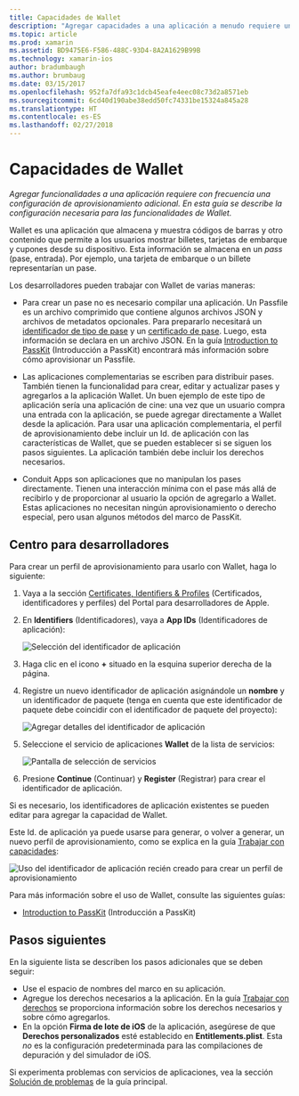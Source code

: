 ```yaml
---
title: Capacidades de Wallet
description: "Agregar capacidades a una aplicación a menudo requiere una configuración de aprovisionamiento adicional. En esta guía se describe la configuración necesaria para las capacidades de Wallet."
ms.topic: article
ms.prod: xamarin
ms.assetid: BD9475E6-F586-488C-93D4-8A2A1629B99B
ms.technology: xamarin-ios
author: bradumbaugh
ms.author: brumbaug
ms.date: 03/15/2017
ms.openlocfilehash: 952fa7dfa93c1dcb45eafe4eec08c73d2a8571eb
ms.sourcegitcommit: 6cd40d190abe38edd50fc74331be15324a845a28
ms.translationtype: HT
ms.contentlocale: es-ES
ms.lasthandoff: 02/27/2018
---
```

# <a name="wallet-capabilities"></a>Capacidades de Wallet

_Agregar funcionalidades a una aplicación requiere con frecuencia una configuración de aprovisionamiento adicional. En esta guía se describe la configuración necesaria para las funcionalidades de Wallet._

Wallet es una aplicación que almacena y muestra códigos de barras y otro contenido que permite a los usuarios mostrar billetes, tarjetas de embarque y cupones desde su dispositivo. Esta información se almacena en un _pass_ (pase, entrada). Por ejemplo, una tarjeta de embarque o un billete representarían un pase. 

Los desarrolladores pueden trabajar con Wallet de varias maneras:

*   Para crear un pase no es necesario compilar una aplicación. Un Passfile es un archivo comprimido que contiene algunos archivos JSON y archivos de metadatos opcionales. Para prepararlo necesitará un [identificador de tipo de pase](~/ios/platform/passkit.md) y un [certificado de pase](~/ios/platform/passkit.md). Luego, esta información se declara en un archivo JSON. En la guía [Introduction to PassKit](~/ios/platform/passkit.md) (Introducción a PassKit) encontrará más información sobre cómo aprovisionar un Passfile.

*   Las aplicaciones complementarias se escriben para distribuir pases. También tienen la funcionalidad para crear, editar y actualizar pases y agregarlos a la aplicación Wallet. Un buen ejemplo de este tipo de aplicación sería una aplicación de cine: una vez que un usuario compra una entrada con la aplicación, se puede agregar directamente a Wallet desde la aplicación. Para usar una aplicación complementaria, el perfil de aprovisionamiento debe incluir un Id. de aplicación con las características de Wallet, que se pueden establecer si se siguen los pasos siguientes. La aplicación también debe incluir los derechos necesarios.

*   Conduit Apps son aplicaciones que no manipulan los pases directamente. Tienen una interacción mínima con el pase más allá de recibirlo y de proporcionar al usuario la opción de agregarlo a Wallet. Estas aplicaciones no necesitan ningún aprovisionamiento o derecho especial, pero usan algunos métodos del marco de PassKit.

## <a name="developer-center"></a>Centro para desarrolladores

Para crear un perfil de aprovisionamiento para usarlo con Wallet, haga lo siguiente:

1.  Vaya a la sección [Certificates, Identifiers & Profiles](https://developer.apple.com/account/ios/certificate/) (Certificados, identificadores y perfiles) del Portal para desarrolladores de Apple.
2.  En **Identifiers** (Identificadores), vaya a **App IDs** (Identificadores de aplicación): 
    
    ![Selección del identificador de aplicación](wallet-capabilities-images/image17.png)

3.  Haga clic en el icono **+** situado en la esquina superior derecha de la página.
4.  Registre un nuevo identificador de aplicación asignándole un **nombre** y un identificador de paquete (tenga en cuenta que este identificador de paquete debe coincidir con el identificador de paquete del proyecto):
   
    ![Agregar detalles del identificador de aplicación](wallet-capabilities-images/image18.png)

5.  Seleccione el servicio de aplicaciones **Wallet** de la lista de servicios:
    
    ![Pantalla de selección de servicios](wallet-capabilities-images/image19.png)

6.  Presione **Continue** (Continuar) y **Register** (Registrar) para crear el identificador de aplicación.

Si es necesario, los identificadores de aplicación existentes se pueden editar para agregar la capacidad de Wallet.

Este Id. de aplicación ya puede usarse para generar, o volver a generar, un nuevo perfil de aprovisionamiento, como se explica en la guía [Trabajar con capacidades](~/ios/deploy-test/provisioning/capabilities/index.md):

![Uso del identificador de aplicación recién creado para crear un perfil de aprovisionamiento](wallet-capabilities-images/image20.png)


Para más información sobre el uso de Wallet, consulte las siguientes guías:

*   [Introduction to PassKit](~/ios/platform/passkit.md) (Introducción a PassKit)
 
## <a name="next-steps"></a>Pasos siguientes
 
En la siguiente lista se describen los pasos adicionales que se deben seguir:

* Use el espacio de nombres del marco en su aplicación.
* Agregue los derechos necesarios a la aplicación. En la guía [Trabajar con derechos](~/ios/deploy-test/provisioning/entitlements.md) se proporciona información sobre los derechos necesarios y sobre cómo agregarlos.
* En la opción **Firma de lote de iOS** de la aplicación, asegúrese de que **Derechos personalizados** esté establecido en **Entitlements.plist**. Esta _no_ es la configuración predeterminada para las compilaciones de depuración y del simulador de iOS.

Si experimenta problemas con servicios de aplicaciones, vea la sección [Solución de problemas](~/ios/deploy-test/provisioning/capabilities/index.md) de la guía principal.